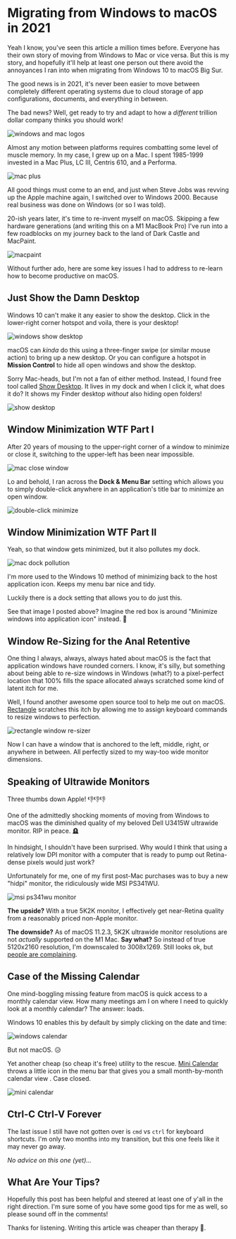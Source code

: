 # Migrating from Windows to macOS in 2021

Yeah I know, you've seen this article a million times before. Everyone has their own story of moving from Windows to Mac or vice versa. But this is my story, and hopefully it'll help at least one person out there avoid the annoyances I ran into when migrating from Windows 10 to macOS Big Sur.

The good news is in 2021, it's never been easier to move between completely different operating systems due to cloud storage of app configurations, documents, and everything in between.

The bad news? Well, get ready to try and adapt to how a *different* trillion dollar company thinks you should work!

![windows and mac logos](windows-to-mac.png)

Almost any motion between platforms requires combatting some level of muscle memory. In my case, I grew up on a Mac. I spent 1985-1999 invested in a Mac Plus, LC III, Centris 610, and a Performa.

![mac plus](mac-plus.png)

All good things must come to an end, and just when Steve Jobs was revving up the Apple machine again, I switched over to Windows 2000. Because real business was done on Windows (or so I was told).

20-ish years later, it's time to re-invent myself on macOS. Skipping a few hardware generations (and writing this on a M1 MacBook Pro) I've run into a few roadblocks on my journey back to the land of Dark Castle and MacPaint.

![macpaint](macpaint.png)

Without further ado, here are some key issues I had to address to re-learn how to become productive on macOS.

## Just Show the Damn Desktop

Windows 10 can't make it any easier to show the desktop. Click in the lower-right corner hotspot and voila, there is your desktop!

![windows show desktop](windows-show-desktop.gif)

macOS can *kinda* do this using a three-finger swipe (or similar mouse action) to bring up a new desktop. Or you can configure a hotspot in **Mission Control** to hide all open windows and show the desktop.

Sorry Mac-heads, but I'm not a fan of either method. Instead, I found free tool called [Show Desktop](https://www.everydaysoftware.net/showdesktop/). It lives in my dock and when I click it, what does it do? It shows my Finder desktop *without* also hiding open folders!

![show desktop](show-desktop.png)

## Window Minimization WTF Part I

After 20 years of mousing to the upper-right corner of a window to minimize or close it, switching to the upper-left has been near impossible.

![mac close window](mac-close-window.gif)

Lo and behold, I ran across the **Dock & Menu Bar** setting which allows you to simply double-click anywhere in an application's title bar to minimize an open window.

![double-click minimize](minimize.png)

## Window Minimization WTF Part II

Yeah, so that window gets minimized, but it also pollutes my dock.

![mac dock pollution](mac-dock.gif)

I'm more used to the Windows 10 method of minimizing back to the host application icon. Keeps my menu bar nice and tidy.

Luckily there is a dock setting that allows you to do just this.

See that image I posted above? Imagine the red box is around "Minimize windows into application icon" instead. 🤝

## Window Re-Sizing for the Anal Retentive

One thing I always, always, always hated about macOS is the fact that application windows have rounded corners. I know, it's silly, but something about being able to re-size windows in Windows (what?) to a pixel-perfect location that 100% fills the space allocated always scratched some kind of latent itch for me.

Well, I found another awesome open source tool to help me out on macOS. [Rectangle](https://rectangleapp.com/) scratches this itch by allowing me to assign keyboard commands to resize windows to perfection.

![rectangle window re-sizer](mac-rectangle.gif)

Now I can have a window that is anchored to the left, middle, right, or anywhere in between. All perfectly sized to my way-too wide monitor dimensions.

## Speaking of Ultrawide Monitors

Three thumbs down Apple! 👎👎👎

One of the admittedly shocking moments of moving from Windows to macOS was the diminished quality of my beloved Dell U3415W ultrawide monitor. RIP in peace. 🪦

In hindsight, I shouldn't have been surprised. Why would I think that using a relatively low DPI monitor with a computer that is ready to pump out Retina-dense pixels would just work?

Unfortunately for me, one of my first post-Mac purchases was to buy a new "hidpi" monitor, the ridiculously wide MSI PS341WU.

![msi ps341wu monitor](msi-monitor.png)

**The upside?** With a true 5K2K monitor, I effectively get near-Retina quality from a reasonably priced non-Apple monitor.

**The downside?** As of macOS 11.2.3, 5K2K ultrawide monitor resolutions are not *actually* supported on the M1 Mac. **Say what?** So instead of true 5120x2160 resolution, I'm downscaled to 3008x1269. Still looks ok, but [people are complaining](https://forums.macrumors.com/threads/m1-mbp-lg-34-inch-ultra-wide-5k2k.2267299/).

## Case of the Missing Calendar

One mind-boggling missing feature from macOS is quick access to a monthly calendar view. How many meetings am I on where I need to quickly look at a monthly calendar? The answer: loads.

Windows 10 enables this by default by simply clicking on the date and time:

![windows calendar](windows-calendar.gif)

But not macOS. 😥

Yet another cheap (so cheap it's free) utility to the rescue. [Mini Calendar](https://apps.apple.com/us/app/mini-calendar/id1088779979?mt=12) throws a little icon in the menu bar that gives you a small month-by-month calendar view . Case closed.

![mini calendar](mini-calendar.png)

## Ctrl-C Ctrl-V Forever

The last issue I still have not gotten over is `cmd` vs `ctrl` for keyboard shortcuts. I'm only two months into my transition, but this one feels like it may never go away.

*No advice on this one (yet)...*

## What Are Your Tips?

Hopefully this post has been helpful and steered at least one of y'all in the right direction. I'm sure some of you have some good tips for me as well, so please sound off in the comments!

Thanks for listening. Writing this article was cheaper than therapy 🥲.

